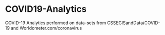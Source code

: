 # COVID19-Analytics
COVID-19 Analytics performed on data-sets from CSSEGISandData/COVID-19 and Worldometer.com/coronavirus
